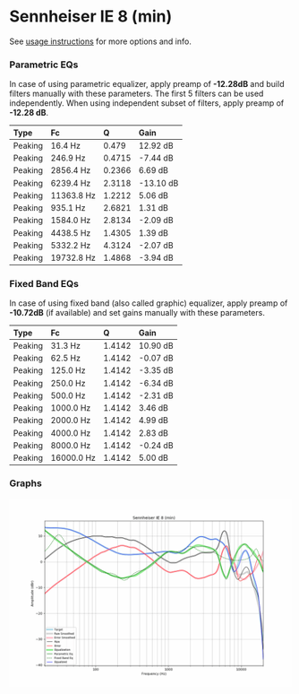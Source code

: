 # Sennheiser IE 8 (min)
See [usage instructions](https://github.com/jaakkopasanen/AutoEq#usage) for more options and info.

### Parametric EQs
In case of using parametric equalizer, apply preamp of **-12.28dB** and build filters manually
with these parameters. The first 5 filters can be used independently.
When using independent subset of filters, apply preamp of **-12.28 dB**.

| Type    | Fc         |      Q | Gain      |
|:--------|:-----------|:-------|:----------|
| Peaking | 16.4 Hz    | 0.479  | 12.92 dB  |
| Peaking | 246.9 Hz   | 0.4715 | -7.44 dB  |
| Peaking | 2856.4 Hz  | 0.2366 | 6.69 dB   |
| Peaking | 6239.4 Hz  | 2.3118 | -13.10 dB |
| Peaking | 11363.8 Hz | 1.2212 | 5.06 dB   |
| Peaking | 935.1 Hz   | 2.6821 | 1.31 dB   |
| Peaking | 1584.0 Hz  | 2.8134 | -2.09 dB  |
| Peaking | 4438.5 Hz  | 1.4305 | 1.39 dB   |
| Peaking | 5332.2 Hz  | 4.3124 | -2.07 dB  |
| Peaking | 19732.8 Hz | 1.4868 | -3.94 dB  |

### Fixed Band EQs
In case of using fixed band (also called graphic) equalizer, apply preamp of **-10.72dB**
(if available) and set gains manually with these parameters.

| Type    | Fc         |      Q | Gain     |
|:--------|:-----------|:-------|:---------|
| Peaking | 31.3 Hz    | 1.4142 | 10.90 dB |
| Peaking | 62.5 Hz    | 1.4142 | -0.07 dB |
| Peaking | 125.0 Hz   | 1.4142 | -3.35 dB |
| Peaking | 250.0 Hz   | 1.4142 | -6.34 dB |
| Peaking | 500.0 Hz   | 1.4142 | -2.31 dB |
| Peaking | 1000.0 Hz  | 1.4142 | 3.46 dB  |
| Peaking | 2000.0 Hz  | 1.4142 | 4.99 dB  |
| Peaking | 4000.0 Hz  | 1.4142 | 2.83 dB  |
| Peaking | 8000.0 Hz  | 1.4142 | -0.24 dB |
| Peaking | 16000.0 Hz | 1.4142 | 5.00 dB  |

### Graphs
![](./Sennheiser%20IE%208%20(min).png)